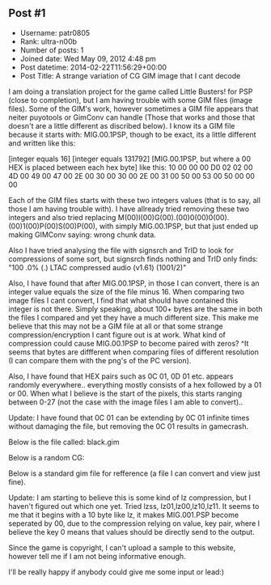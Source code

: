 ## Post #1
- Username: patr0805
- Rank: ultra-n00b
- Number of posts: 1
- Joined date: Wed May 09, 2012 4:48 pm
- Post datetime: 2014-02-22T11:56:29+00:00
- Post Title: A strange variation of CG GIM image that I cant decode

I am doing a translation project for the game called Little Busters! for PSP (close to completion), but I am having trouble with some GIM files (image files). Some of the GIM's work, however sometimes a GIM file appears that neiter puyotools or GimConv can handle (Those that works and those that doesn't are a little different as discribed below).
I know its a GIM file because it starts with: MIG.00.1PSP, though to be exact, its a little different and written like this:

[integer equals 16] [integer equals 131792] [MIG.00.1PSP, but where a 00 HEX is placed between each hex byte]
like this: 10 00 00 00 D0 02 02 00 4D 00 49 00 47 00 2E 00 30 00 30 00
2E 00 31 00 50 00 53 00 50 00 00 00

Each of the GIM files starts with these two integers values (that is to say, all those I am having trouble with). I have allready tried removing these two integers and also tried replacing M(00)I(00)G(00).(00)0(00)0(00).(00)1(00)P(00)S(00)P(00), with simply MIG.00.1PSP, but that just ended up making GIMConv saying: wrong chunk data.

Also I have tried analysing the file with signsrch and TrID to look for compressions of some sort, but signsrch finds nothing and TrID only finds: "100 .0% (.) LTAC compressed audio (v1.61) (1001/2)"

Also, I have found that after MIG.00.1PSP, in those I can convert, there is an integer value equals the size of the file minus 16. When comparing two image files I cant convert, I find that what should have contained this integer is not there. Simply speaking, about 100+ bytes are the same in both the files I compared and yet they have a much different size. This make me believe that this may not be a GIM file at all or that some strange compression/encryption I cant figure out is at work. What kind of compression could cause MIG.00.1PSP to become paired with zeros?
^It seems that bytes are diffferent when comparing files of different resolution (I can compare them with the png's of the PC version).

Also, I have found that HEX pairs such as 0C 01, 0D 01 etc. appears randomly everywhere.. everything mostly consists of a hex followed by a 01 or 00. When what I believe is the start of the pixels, this starts ranging between 0-27 (not the case with the image files I am able to convert).. 

Update: I have found that 0C 01 can be extending by 0C 01 infinite times without damaging the file, but removing the 0C 01 results in gamecrash.

Below is the file called: black.gim


Below is a random CG: 


Below is a standard gim file for refference (a file I can convert and view just fine).




Update: I am starting to believe this is some kind of lz compression, but I haven't figured out which one yet. Tried lzss, lz01,lz00,lz10,lz11. It seems to me that it begins with a 10 byte like lz, it makes MIG.001.PSP become seperated by 00, due to the compression relying on value, key pair, where I believe the key 0 means that values should be directly send to the output.

Since the game is copyright, I can't upload a sample to this website, however tell me if I am not being informative enough.

I'll be really happy if anybody could give me some input or lead:)
